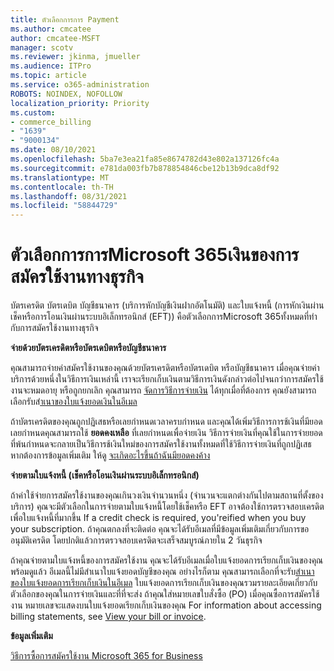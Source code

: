 ```yaml
---
title: ตัวเลือกการการ Payment
ms.author: cmcatee
author: cmcatee-MSFT
manager: scotv
ms.reviewer: jkinma, jmueller
ms.audience: ITPro
ms.topic: article
ms.service: o365-administration
ROBOTS: NOINDEX, NOFOLLOW
localization_priority: Priority
ms.custom:
- commerce_billing
- "1639"
- "9000134"
ms.date: 08/10/2021
ms.openlocfilehash: 5ba7e3ea21fa85e8674782d43e802a137126fc4a
ms.sourcegitcommit: e781da003fb7b878854846cbe12b13b9dca8df92
ms.translationtype: MT
ms.contentlocale: th-TH
ms.lasthandoff: 08/31/2021
ms.locfileid: "58844729"
---
```

# <a name="payment-options-for-microsoft-365-for-business-subscriptions"></a>ตัวเลือกการการMicrosoft 365เงินของการสมัครใช้งานทางธุรกิจ
  
บัตรเครดิต บัตรเดบิต บัญชีธนาคาร (บริการหักบัญชีเงินฝากอัตโนมัติ) และใบแจ้งหนี้ (การหักเงินผ่านเช็คหรือการโอนเงินผ่านระบบอิเล็กทรอนิกส์ (EFT)) คือตัวเลือกการMicrosoft 365ทั้งหมดที่ทํากับการสมัครใช้งานทางธุรกิจ
  
**จ่ายด้วยบัตรเครดิตหรือบัตรเดบิตหรือบัญชีธนาคาร**
  
คุณสามารถจ่ายค่าสมัครใช้งานของคุณด้วยบัตรเครดิตหรือบัตรเดบิต หรือบัญชีธนาคาร เมื่อคุณจ่ายค่าบริการด้วยหนึ่งในวิธีการเงินเหล่านี้ เราจะเรียกเก็บเงินตามวิธีการเงินดังกล่าวต่อไปจนกว่าการสมัครใช้งานจะหมดอายุ หรือถูกยกเลิก คุณสามารถ [จัดการวิธีการจ่ายเงิน](https://docs.microsoft.com/microsoft-365/commerce/billing-and-payments/manage-payment-methods) ได้ทุกเมื่อที่ต้องการ คุณยังสามารถเลือกรับส[ําเนาของใบแจ้งยอดเงินในอีเมล](https://docs.microsoft.com/microsoft-365/commerce/billing-and-payments/view-your-bill-or-invoice#receive-a-copy-of-your-billing-statement-in-email)

ถ้าบัตรเครดิตของคุณถูกปฏิเสธหรือเลยกําหนดเวลาครบกําหนด และคุณได้เพิ่มวิธีการการช้เงินที่มียอดเลยกําหนดคุณสามารถใช้ **ยอดคงเหลือ** ที่เลยกําหนดเพื่อจ่ายเงิน วิธีการจ่ายเงินที่คุณใช้ในการจ่ายยอดที่พ้นกําหนดจะกลายเป็นวิธีการช้เงินใหม่ของการสมัครใช้งานทั้งหมดที่ใช้วิธีการจ่ายเงินที่ถูกปฏิเสธ หากต้องการข้อมูลเพิ่มเติม ให้ดู [จะเกิดอะไรขึ้นถ้าฉันมียอดคงค้าง](https://docs.microsoft.com/microsoft-365/commerce/billing-and-payments/pay-for-your-subscription#what-if-i-have-an-outstanding-balance)

**จ่ายตามใบแจ้งหนี้ (เช็คหรือโอนเงินผ่านระบบอิเล็กทรอนิกส์)**
  
ถ้าค่าใช้จ่ายการสมัครใช้งานของคุณเกินวงเงินจํานวนหนึ่ง (จํานวนจะแตกต่างกันไปตามสถานที่ตั้งของบริการ) คุณจะมีตัวเลือกในการจ่ายตามใบแจ้งหนี้โดยใช้เช็คหรือ EFT อาจต้องใช้การตรวจสอบเครดิตเพื่อใบแจ้งหนี้ที่มากขึ้น If a credit check is required, you'reified when you buy your subscription. ถ้าคุณตกลงที่จะติดต่อ คุณจะได้รับอีเมลที่มีข้อมูลเพิ่มเติมเกี่ยวกับการขออนุมัติเครดิต โดยปกติแล้วการตรวจสอบเครดิตจะเสร็จสมบูรณ์ภายใน 2 วันธุรกิจ

ถ้าคุณจ่ายตามใบแจ้งหนี้ของการสมัครใช้งาน คุณจะได้รับอีเมลเมื่อใบแจ้งยอดการเรียกเก็บเงินของคุณพร้อมดูแล้ว อีเมลนี้ไม่มีสําเนาใบแจ้งยอดบัญชีของคุณ อย่างไรก็ตาม คุณสามารถเลือกที่จะรับ[สําเนาของใบแจ้งยอดการเรียกเก็บเงินในอีเมล](https://docs.microsoft.com/microsoft-365/commerce/billing-and-payments/view-your-bill-or-invoice#receive-a-copy-of-your-billing-statement-in-email) ใบแจ้งยอดการเรียกเก็บเงินของคุณรวมรายละเอียดเกี่ยวกับตัวเลือกของคุณในการจ่ายเงินและที่ที่จะส่ง ถ้าคุณใส่หมายเลขใบสั่งซื้อ (PO) เมื่อคุณซื้อการสมัครใช้งาน หมายเลขจะแสดงบนใบแจ้งยอดเรียกเก็บเงินของคุณ For information about accessing billing statements, see [View your bill or invoice](https://docs.microsoft.com/microsoft-365/commerce/billing-and-payments/view-your-bill-or-invoice).
  
**ข้อมูลเพิ่มเติม**
  
[วิธีการซื้อการสมัครใช้งาน Microsoft 365 for Business](https://docs.microsoft.com/microsoft-365/commerce/billing-and-payments/pay-for-your-subscription)